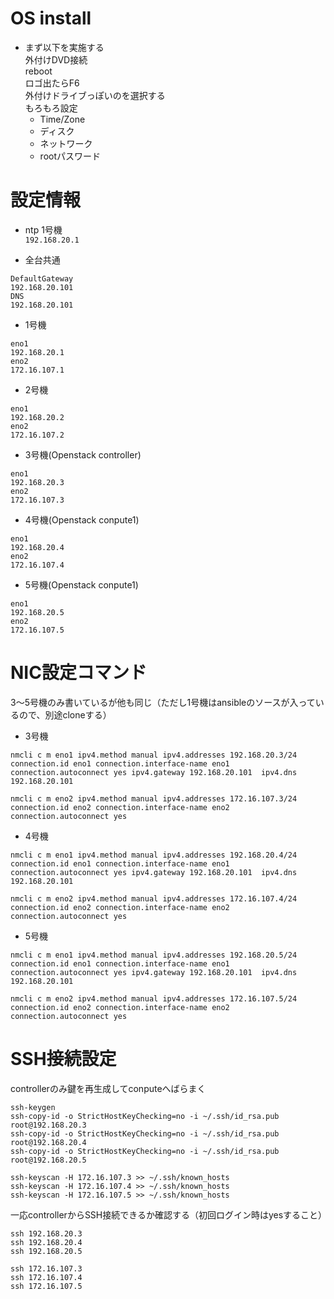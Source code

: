 # OS install
* まず以下を実施する  
外付けDVD接続  
reboot  
ロゴ出たらF6  
外付けドライブっぽいのを選択する    
もろもろ設定  
  - Time/Zone  
  - ディスク  
  - ネットワーク  
  - rootパスワード  

# 設定情報
* ntp 1号機  
`192.168.20.1`

* 全台共通
```
DefaultGateway
192.168.20.101
DNS
192.168.20.101
```

* 1号機
```
eno1 
192.168.20.1
eno2
172.16.107.1
```

* 2号機
```
eno1 
192.168.20.2
eno2
172.16.107.2
```

* 3号機(Openstack controller)
```
eno1 
192.168.20.3
eno2
172.16.107.3
```

* 4号機(Openstack conpute1)
```
eno1 
192.168.20.4
eno2
172.16.107.4
```

* 5号機(Openstack conpute1)
```
eno1 
192.168.20.5
eno2
172.16.107.5
```


# NIC設定コマンド  
3～5号機のみ書いているが他も同じ（ただし1号機はansibleのソースが入っているので、別途cloneする）

* 3号機
```
nmcli c m eno1 ipv4.method manual ipv4.addresses 192.168.20.3/24 connection.id eno1 connection.interface-name eno1 connection.autoconnect yes ipv4.gateway 192.168.20.101  ipv4.dns 192.168.20.101

nmcli c m eno2 ipv4.method manual ipv4.addresses 172.16.107.3/24 connection.id eno2 connection.interface-name eno2 connection.autoconnect yes
```


* 4号機
```
nmcli c m eno1 ipv4.method manual ipv4.addresses 192.168.20.4/24 connection.id eno1 connection.interface-name eno1 connection.autoconnect yes ipv4.gateway 192.168.20.101  ipv4.dns 192.168.20.101

nmcli c m eno2 ipv4.method manual ipv4.addresses 172.16.107.4/24 connection.id eno2 connection.interface-name eno2 connection.autoconnect yes
```

* 5号機
```
nmcli c m eno1 ipv4.method manual ipv4.addresses 192.168.20.5/24 connection.id eno1 connection.interface-name eno1 connection.autoconnect yes ipv4.gateway 192.168.20.101  ipv4.dns 192.168.20.101

nmcli c m eno2 ipv4.method manual ipv4.addresses 172.16.107.5/24 connection.id eno2 connection.interface-name eno2 connection.autoconnect yes
```

# SSH接続設定
controllerのみ鍵を再生成してconputeへばらまく
```
ssh-keygen
ssh-copy-id -o StrictHostKeyChecking=no -i ~/.ssh/id_rsa.pub root@192.168.20.3
ssh-copy-id -o StrictHostKeyChecking=no -i ~/.ssh/id_rsa.pub root@192.168.20.4
ssh-copy-id -o StrictHostKeyChecking=no -i ~/.ssh/id_rsa.pub root@192.168.20.5

ssh-keyscan -H 172.16.107.3 >> ~/.ssh/known_hosts
ssh-keyscan -H 172.16.107.4 >> ~/.ssh/known_hosts
ssh-keyscan -H 172.16.107.5 >> ~/.ssh/known_hosts
```

一応controllerからSSH接続できるか確認する（初回ログイン時はyesすること）
```
ssh 192.168.20.3
ssh 192.168.20.4
ssh 192.168.20.5

ssh 172.16.107.3
ssh 172.16.107.4
ssh 172.16.107.5
```


